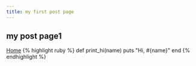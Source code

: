 ```yaml
---
title: my first post page
---
```


## my post page1
[Home](https://zzunstu.github.io/Test)
{% highlight ruby %}
  def print_hi(name)
   puts "Hi, #{name}"
  end
{% endhighlight %}
